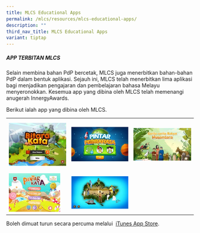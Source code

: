 ```yaml
---
title: MLCS Educational Apps
permalink: /mlcs/resources/mlcs-educational-apps/
description: ""
third_nav_title: MLCS Educational Apps
variant: tiptap
---
```

<h5><strong>APP TERBITAN MLCS</strong></h5>
<p>Selain membina bahan PdP bercetak, MLCS juga menerbitkan bahan-bahan PdP
dalam bentuk aplikasi. Sejauh ini, MLCS telah menerbitkan lima aplikasi
bagi menjadikan pengajaran dan pembelajaran bahasa Melayu menyeronokkan.
Kesemua app yang dibina oleh MLCS telah memenangi anugerah InnergyAwards.</p>
<p>Berikut ialah app yang dibina oleh MLCS.</p>
<table style="minWidth: 75px">
<colgroup>
<col>
<col>
<col>
</colgroup>
<tbody>
<tr>
<td rowspan="1" colspan="1">
<div class="isomer-image-wrapper">
<img style="box-sizing: border-box; border-style: none; margin: 10px 0px; max-width: 100%;" height="auto" width="100%" title="Bitara Kata" alt="Bitara Kata" src="/images/bitara-kata-1.jpeg">
</div>
</td>
<td rowspan="1" colspan="1">
<div class="isomer-image-wrapper">
<img style="box-sizing: border-box; border-style: none; margin: 10px 0px; max-width: 100%;" height="auto" width="100%" title="Pintar Peribahasa" alt="Pintar Peribahasa 1" src="/images/pintar-peribahasa-1.jpeg">
</div>
</td>
<td rowspan="1" colspan="1">
<div class="isomer-image-wrapper">
<img style="box-sizing: border-box; border-style: none; margin: 10px 0px; max-width: 100%;" height="auto" width="100%" title="Cerita Rakyat Nusantara" alt="Cerita Rakyat Nusantara" src="/images/cerita-rakyat-nusantara-1.jpeg">
</div>
</td>
</tr>
<tr>
<td rowspan="1" colspan="1">
<div class="isomer-image-wrapper">
<img style="width: 90%;" height="auto" width="100%" title="Pintar Kata" alt="Pintar Kata" src="/images/pintar-kata-1.jpeg">
</div>
</td>
<td rowspan="1" colspan="1">
<div class="isomer-image-wrapper">
<img style="box-sizing: border-box; border-style: none; margin: 10px 0px; max-width: 100%;" height="auto" width="100%" title="Legenda Singapura" alt="Legenda Singapura" src="/images/legenda-singapura.jpeg">
</div>
</td>
<td rowspan="1" colspan="1">
<p>&nbsp;</p>
</td>
</tr>
</tbody>
</table>
<p>Boleh dimuat turun secara percuma melalui&nbsp;&nbsp;<a href="http://apps.apple.com/us/app/bitara-kata/id1206368854" rel="noopener noreferrer nofollow" target="_blank">iTunes App Store</a>.</p>